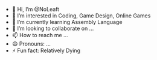 - 👋 Hi, I’m @NoLeaft
- 👀 I’m interested in Coding, Game Design, Online Games
- 🌱 I’m currently learning Assembly Language
- 💞️ I’m looking to collaborate on ...
- 📫 How to reach me ...
- 😄 Pronouns: ...
- ⚡ Fun fact: Relatively Dying

<!---
NoLeaft/NoLeaft is a ✨ special ✨ repository because its `README.md` (this file) appears on your GitHub profile.
You can click the Preview link to take a look at your changes.
--->
